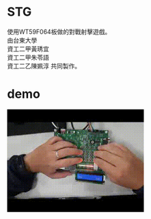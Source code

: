 # STG
使用WT59F064板做的對戰射擊遊戲。  
由台東大學  
資工二甲黃琇宜  
資工二甲朱苓語  
資工二乙陳姵淳 共同製作。  
# demo
![image](https://github.com/MEddies/STG/blob/master/Produce.gif)
